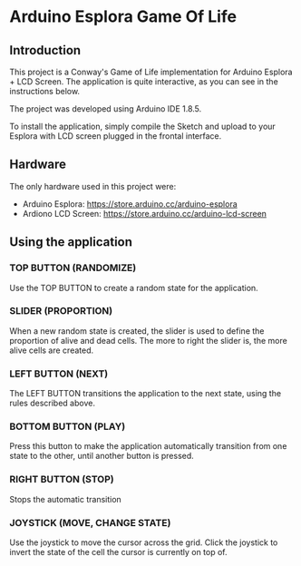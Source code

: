# Arduino Esplora Game Of Life

## Introduction
This project is a Conway's Game of Life implementation for Arduino Esplora + LCD Screen. The application is quite interactive, as you can see in the instructions below.

The project was developed using Arduino IDE 1.8.5.

To install the application, simply compile the Sketch and upload to your Esplora with LCD screen plugged in the frontal interface.

## Hardware
The only hardware used in this project were:
* Arduino Esplora: https://store.arduino.cc/arduino-esplora
* Ardiono LCD Screen: https://store.arduino.cc/arduino-lcd-screen

## Using the application

### TOP BUTTON (RANDOMIZE)
Use the TOP BUTTON to create a random state for the application.

### SLIDER (PROPORTION)
When a new random state is created, the slider is used to define the proportion of alive and dead cells. The more to right the slider is, the more alive cells are created.

### LEFT BUTTON (NEXT)
The LEFT BUTTON transitions the application to the next state, using the rules described above.

### BOTTOM BUTTON (PLAY)
Press this button to make the application automatically transition from one state to the other, until another button is pressed.

### RIGHT BUTTON (STOP)
Stops the automatic transition

### JOYSTICK (MOVE, CHANGE STATE)
Use the joystick to move the cursor across the grid. Click the joystick to invert the state of the cell the cursor is currently on top of.

